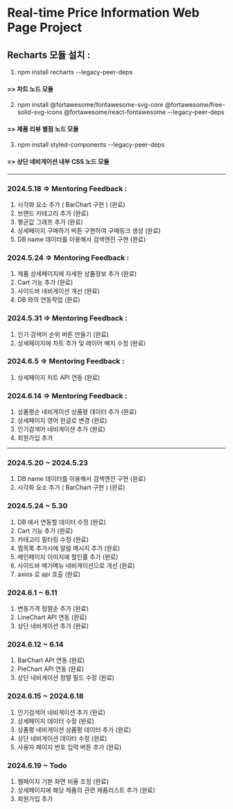 # Real-time Price Information Web Page Project

## Recharts 모듈 설치 : 
1. npm install recharts --legacy-peer-deps
####   => 차트 노드 모듈
2. npm install @fortawesome/fontawesome-svg-core @fortawesome/free-solid-svg-icons @fortawesome/react-fontawesome --legacy-peer-deps
####   => 제품 리뷰 별점 노드 모듈
3. npm install styled-components --legacy-peer-deps
#### => 상단 네비게이션 내부 CSS 노드 모듈

<hr />

### 2024.5.18 => Mentoring Feedback : 
1. 시각화 요소 추가 ( BarChart 구현 ) (완료)
2. 브랜드 카테고리 추가 (완료)
3. 평균값 그래프 추가 (완료)
4. 상세페이지 구매하기 버튼 구현하여 구매링크 생성 (완료)
5. DB name 데이터를 이용해서 검색엔진 구현 (완료)

### 2024.5.24 => Mentoring Feedback :
1. 제품 상세페이지에 자세한 상품정보 추가 (완료)
2. Cart 기능 추가 (완료)
3. 사이드바 네비게이션 개선 (완료)
4. DB 와의 연동작업 (완료)

### 2024.5.31 => Mentoring Feedback :
1. 인기 검색어 순위 버튼 만들기 (완료)
2. 상세페이지에 차트 추가 및 레이어 배치 수정 (완료)

### 2024.6.5 => Mentoring Feedback :
1. 상세페이지 차트 API 연동 (완료)

### 2024.6.14 => Mentoring Feedback :
1. 상품평순 네비게이션 상품평 데이터 추가 (완료)
2. 상세페이지 영어 한글로 변경 (완료)
3. 인기검색어 네비게이션 추가 (완료)
4. 회원가입 추가

<hr />

### 2024.5.20 ~ 2024.5.23
1. DB name 데이터를 이용해서 검색엔진 구현 (완료)
2. 시각화 요소 추가 ( BarChart 구현 ) (완료)

### 2024.5.24 ~ 5.30
1. DB 에서 연동할 데이터 수정 (완료)
2. Cart 기능 추가 (완료)
3. 카테고리 필터링 수정 (완료)
4. 찜목록 추가시에 알람 메시지 추가 (완료)
5. 메인페이지 이미지에 할인률 추가 (완료)
6. 사이드바 메가메뉴 네비게이션으로 개선 (완료)
7. axios 로 api 호출 (완료)

### 2024.6.1 ~ 6.11
1. 변동가격 정렬순 추가 (완료)
2. LineChart API 연동 (완료)
3. 상단 네비게이션 추가 (완료)

### 2024.6.12 ~ 6.14
1. BarChart API 연동 (완료)
2. PieChart API 연동 (완료)
3. 상단 네비게이션 정렬 필드 수정 (완료)

### 2024.6.15 ~ 2024.6.18
1. 인기검색어 네비게이션 추가 (완료)
2. 상세페이지 데이터 수정 (완료)
3. 상품평 네비게이션 상품평 데이터 추가 (완료)
4. 상단 네비게이션 데이터 수정 (완료)
5. 사용자 페이지 번호 입력 버튼 추가 (완료)

### 2024.6.19 ~ Todo
1. 웹페이지 기본 화면 비율 조정 (완료)
2. 상세페이지에 해당 제품의 관련 제품리스트 추가 (완료)
3. 회원가입 추가
